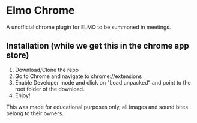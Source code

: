 # Elmo Chrome

A unofficial chrome plugin for ELMO to be summoned in meetings.

## Installation (while we get this in the chrome app store)

1. Download/Clone the repo
2. Go to Chrome and navigate to chrome://extensions
3. Enable Developer mode and click on "Load unpacked" and point to the root folder of the download.
4. Enjoy!

This was made for educational purposes only, all images and sound bites belong to their owners. 